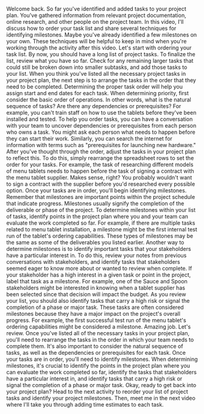Welcome back. So far you've identified and added tasks to your project plan.
You've gathered information from relevant project documentation, online
research, and other people on the project team. In this video, I'll discuss how
to order your task list and share several techniques for identifying milestones.
Maybe you've already identified a few milestones on your own. These techniques
will be helpful to keep in mind when you're working through the activity after
this video. Let's start with ordering your task list. By now, you should have a
long list of project tasks. To finalize the list, review what you have so far.
Check for any remaining larger tasks that could still be broken down into
smaller subtasks, and add those tasks to your list. When you think you've listed
all the necessary project tasks in your project plan, the next step is to
arrange the tasks in the order that they need to be completed. Determining the
proper task order will help you assign start and end dates for each task. When
determining priority, first consider the basic order of operations. In other
words, what is the natural sequence of tasks? Are there any dependencies or
prerequisites? For example, you can't train staff on how to use the tablets
before they've been installed and tested. To help you order tasks, you can have
a conversation with your team to uncover dependencies or prerequisites from each
person who owns a task. You might ask each person what needs to happen before
they can start their work. Similarly, you can search the internet for
information with terms such as "prerequisites for launching new hardware." After
you've thought through the order, adjust the tasks in your project plan to
reflect this. To do this, simply rearrange the spreadsheet rows to set the order
for your tasks. For example, the task of researching different models of menu
tablets needs to happen before the task of signing a contract with the menu
tablet supplier. Makes sense, right? You probably wouldn't want to sign a
contract with the supplier before you'd researched every possible option. Once
your tasks are in order, you'll begin identifying milestones. Remember that
milestones are important points within the project schedule that indicate
progress. Milestones usually signify the completion of the deliverable or phase
of the project. To determine milestones within your list of tasks, identify
points in the project plan where you and your team can evaluate the work
completed so far. For example, if there are multiple tasks related to menu
tablet installation, a milestone might be the first internal test run of the
tablet's ordering capabilities. These types of milestones may be the same as
some of the deliverables you listed earlier. Another way to determine milestones
is to identify important tasks that your stakeholders have a particular interest
in. To do this, review your notes from previous conversations with stakeholders,
and identify tasks that stakeholders seemed eager to know more about or wanted
to review when complete. If your stakeholder has a high interest in a given task
or point in the project, label that task as a milestone. For example, one of the
Sauce and Spoon stakeholders might be interested in knowing when a tablet
supplier has been selected since that decision will impact the budget. As you
review your list, you should also identify tasks that carry a high risk or
signal the completion of a phase or major task. These tasks are often considered
milestones because they have a major impact on the project's overall progress.
For example, the first successful test run of the menu tablet's ordering
capabilities might be considered a milestone. Amazing job. Let's review. Once
you've listed all of the necessary tasks in your project plan, you'll need to
rearrange the tasks in the order in which your team needs to complete them. It's
also important to consider the natural sequence of tasks, as well as the
dependencies or prerequisites for each task. Once your tasks are in order,
you'll need to identify milestones. When determining milestones, it's crucial to
identify the points in the project plan where you can evaluate the work
completed so far, identify the tasks that stakeholders have a particular
interest in, and identify tasks that carry a high risk or signal the completion
of a phase or major task. Okay, ready to get back into your project plan? Head
to the next activity to reorder your list of project tasks and identify your
project milestones. Then, meet me in the next video where I'll take you through
adding time estimates to each task.